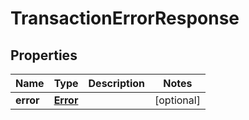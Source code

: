 
# TransactionErrorResponse

## Properties
Name | Type | Description | Notes
------------ | ------------- | ------------- | -------------
**error** | [**Error**](Error.md) |  |  [optional]



